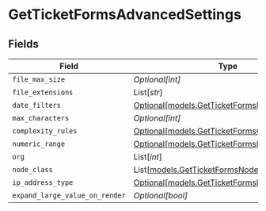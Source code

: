 # GetTicketFormsAdvancedSettings


## Fields

| Field                                                                                        | Type                                                                                         | Required                                                                                     | Description                                                                                  |
| -------------------------------------------------------------------------------------------- | -------------------------------------------------------------------------------------------- | -------------------------------------------------------------------------------------------- | -------------------------------------------------------------------------------------------- |
| `file_max_size`                                                                              | *Optional[int]*                                                                              | :heavy_minus_sign:                                                                           | N/A                                                                                          |
| `file_extensions`                                                                            | List[*str*]                                                                                  | :heavy_minus_sign:                                                                           | N/A                                                                                          |
| `date_filters`                                                                               | [Optional[models.GetTicketFormsDateFilters]](../models/getticketformsdatefilters.md)         | :heavy_minus_sign:                                                                           | N/A                                                                                          |
| `max_characters`                                                                             | *Optional[int]*                                                                              | :heavy_minus_sign:                                                                           | N/A                                                                                          |
| `complexity_rules`                                                                           | [Optional[models.GetTicketFormsComplexityRules]](../models/getticketformscomplexityrules.md) | :heavy_minus_sign:                                                                           | N/A                                                                                          |
| `numeric_range`                                                                              | [Optional[models.GetTicketFormsNumericRange]](../models/getticketformsnumericrange.md)       | :heavy_minus_sign:                                                                           | N/A                                                                                          |
| `org`                                                                                        | List[*int*]                                                                                  | :heavy_minus_sign:                                                                           | N/A                                                                                          |
| `node_class`                                                                                 | List[[models.GetTicketFormsNodeClass](../models/getticketformsnodeclass.md)]                 | :heavy_minus_sign:                                                                           | N/A                                                                                          |
| `ip_address_type`                                                                            | [Optional[models.GetTicketFormsIPAddressType]](../models/getticketformsipaddresstype.md)     | :heavy_minus_sign:                                                                           | N/A                                                                                          |
| `expand_large_value_on_render`                                                               | *Optional[bool]*                                                                             | :heavy_minus_sign:                                                                           | N/A                                                                                          |
